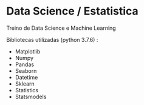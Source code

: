 # Data Science / Estatistica

Treino de Data Science e Machine Learning 

Bibliotecas utilizadas (python 3.7.6) :

   - Matplotlib
   - Numpy
   - Pandas
   - Seaborn
   - Datetime
   - Sklearn
   - Statistics
   - Statsmodels

